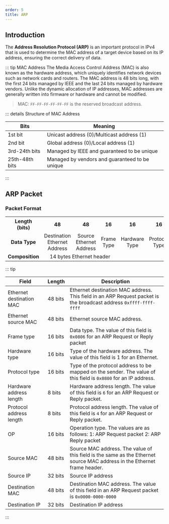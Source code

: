 ```yaml
---
order: 5
title: ARP
---
```


## Introduction

The **Address Resolution Protocol (ARP)** is an important protocol in IPv4 that is used to determine the MAC address of a target device based on its IP address, ensuring the correct delivery of data.

::: tip MAC Address
The Media Access Control Address (MAC) is also known as the hardware address, which uniquely identifies network devices such as network cards and routers. The MAC address is 48 bits long, with the first 24 bits managed by IEEE and the last 24 bits managed by hardware vendors. Unlike the dynamic allocation of IP addresses, MAC addresses are generally written into firmware or hardware and cannot be modified.

> MAC: `FF-FF-FF-FF-FF-FF` is the reserved broadcast address.

::: details Structure of MAC Address

| Bits           | Meaning                                        |
| -------------- | ---------------------------------------------- |
| 1st bit        | Unicast address (0)/Multicast address (1)      |
| 2nd bit        | Global address (0)/Local address (1)           |
| 3rd-24th bits  | Managed by IEEE and guaranteed to be unique    |
| 25th-48th bits | Managed by vendors and guaranteed to be unique |

:::

## ARP Packet

### Packet Format

<table style="text-align:center;">
    <tbody>
        <tr>
            <th>Length (bits)</th>
            <th>48</th>
            <th>48</th>
            <th>16</th>
            <th>16</th>
            <th>16</th>
            <th>8</th>
            <th>8</th>
            <th>16</th>
            <th>48</th>
            <th>32</th>
            <th>48</th>
            <th>32</th></tr>
        <tr>
            <td>
                <b>Data Type</b>
            </td>
            <td>Destination Ethernet Address</td>
            <td>Source Ethernet Address</td>
            <td>Frame Type</td>
            <td>Hardware Type</td>
            <td>Protocol Type</td>
            <td>Hardware Address Length</td>
            <td>Protocol Address Length</td>
            <td>Operation Code</td>
            <td>Source Hardware Address</td>
            <td>Source Protocol Address</td>
            <td>Destination Hardware Address</td>
            <td>Destination Protocol Address</td></tr>
        <tr>
            <td>
                <b>Composition</b>
            </td>
            <td colspan="3">14 bytes Ethernet header</td>
            <td colspan="9">28 bytes ARP request/response</td></tr>
    </tbody>
</table>

::: tip


| Field                    | Length  | Description                                                                                                              |
| ------------------------ | ------- | ------------------------------------------------------------------------------------------------------------------------ |
| Ethernet destination MAC | 48 bits | Ethernet destination MAC address. This field in an ARP Request packet is the broadcast address `0xffff-ffff-ffff`        |
| Ethernet source MAC      | 48 bits | Ethernet source MAC address.                                                                                             |
| Frame type               | 16 bits | Data type. The value of this field is `0x0806` for an ARP Request or Reply packet                                        |
| Hardware type            | 16 bits | Type of the hardware address. The value of this field is 1 for an Ethernet.                                              |
| Protocol type            | 16 bits | Type of the protocol address to be mapped on the sender. The value of this field is `0x0800` for an IP address.          |
| Hardware address length  | 8 bits  | Hardware address length. The value of this field is `6` for an ARP Request or Reply packet.                              |
| Protocol address length  | 8 bits  | Protocol address length. The value of this field is `4` for an ARP Request or Reply packet.                              |
| OP                       | 16 bits | Operation type. The values are as follows: 1: ARP Request packet 2: ARP Reply packet                                     |
| Source MAC               | 48 bits | Source MAC address. The value of this field is the same as the Ethernet source MAC address in the Ethernet frame header. |
| Source IP                | 32 bits | Source IP address                                                                                                        |
| Destination MAC          | 48 bits | Destination MAC address. The value of this field in an ARP Request packet is `0x0000-0000-0000`                          |
| Destination IP           | 32 bits | Destination IP address                                                                                                   |

:::